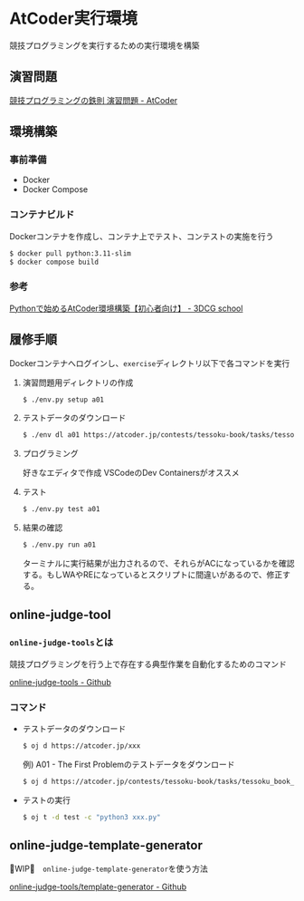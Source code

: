# AtCoder実行環境

競技プログラミングを実行するための実行環境を構築

## 演習問題

[競技プログラミングの鉄則 演習問題 - AtCoder](https://atcoder.jp/contests/tessoku-book/tasks/)

## 環境構築

### 事前準備

- Docker
- Docker Compose

### コンテナビルド

Dockerコンテナを作成し、コンテナ上でテスト、コンテストの実施を行う

```bash
$ docker pull python:3.11-slim
$ docker compose build
```

### 参考

[Pythonで始めるAtCoder環境構築【初心者向け】 - 3DCG school](https://3dcg-school.pro/python-atcoder-develop-environment/)

## 履修手順

Dockerコンテナへログインし、`exercise`ディレクトリ以下で各コマンドを実行

1. 演習問題用ディレクトリの作成

    ```bash
    $ ./env.py setup a01
    ```

2. テストデータのダウンロード

    ```bash
    $ ./env dl a01 https://atcoder.jp/contests/tessoku-book/tasks/tessoku_book_a
    ```

3. プログラミング

    好きなエディタで作成 VSCodeのDev Containersがオススメ

4. テスト

    ```bash
    $ ./env.py test a01
    ```

5. 結果の確認

    ```bash
    $ ./env.py run a01
    ```
    ターミナルに実行結果が出力されるので、それらがACになっているかを確認する。もしWAやREになっているとスクリプトに間違いがあるので、修正する。

## online-judge-tool

### `online-judge-tools`とは

競技プログラミングを行う上で存在する典型作業を自動化するためのコマンド

[online-judge-tools - Github](https://github.com/online-judge-tools/oj/blob/master/docs/getting-started.ja.md)

### コマンド

- テストデータのダウンロード
    ```bash
    $ oj d https://atcoder.jp/xxx
    ```

    例) A01 - The First Problemのテストデータをダウンロード
    ```bash
    $ oj d https://atcoder.jp/contests/tessoku-book/tasks/tessoku_book_a
    ```

- テストの実行
    ```bash
    $ oj t -d test -c "python3 xxx.py"
    ```

## online-judge-template-generator

🚧WIP🚧　`online-judge-template-generator`を使う方法

[online-judge-tools/template-generator - Github](https://github.com/online-judge-tools/template-generator/blob/master/README.ja.md)
